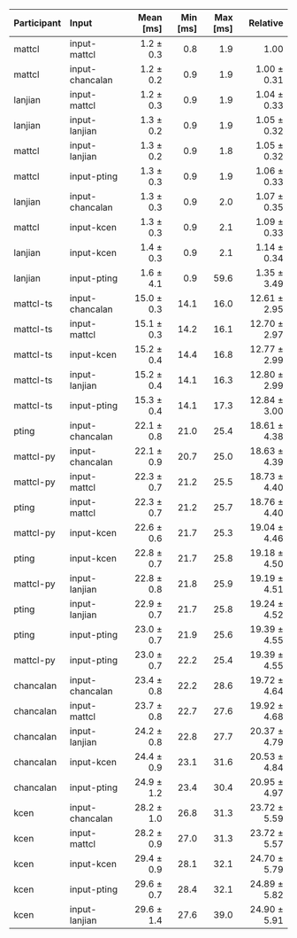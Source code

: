 | Participant | Input | Mean [ms] | Min [ms] | Max [ms] | Relative |
|:---|:---|---:|---:|---:|---:|
| mattcl | input-mattcl | 1.2 ± 0.3 | 0.8 | 1.9 | 1.00 |
| mattcl | input-chancalan | 1.2 ± 0.2 | 0.9 | 1.9 | 1.00 ± 0.31 |
| lanjian | input-mattcl | 1.2 ± 0.3 | 0.9 | 1.9 | 1.04 ± 0.33 |
| lanjian | input-lanjian | 1.3 ± 0.2 | 0.9 | 1.9 | 1.05 ± 0.32 |
| mattcl | input-lanjian | 1.3 ± 0.2 | 0.9 | 1.8 | 1.05 ± 0.32 |
| mattcl | input-pting | 1.3 ± 0.3 | 0.9 | 1.9 | 1.06 ± 0.33 |
| lanjian | input-chancalan | 1.3 ± 0.3 | 0.9 | 2.0 | 1.07 ± 0.35 |
| mattcl | input-kcen | 1.3 ± 0.3 | 0.9 | 2.1 | 1.09 ± 0.33 |
| lanjian | input-kcen | 1.4 ± 0.3 | 0.9 | 2.1 | 1.14 ± 0.34 |
| lanjian | input-pting | 1.6 ± 4.1 | 0.9 | 59.6 | 1.35 ± 3.49 |
| mattcl-ts | input-chancalan | 15.0 ± 0.3 | 14.1 | 16.0 | 12.61 ± 2.95 |
| mattcl-ts | input-mattcl | 15.1 ± 0.3 | 14.2 | 16.1 | 12.70 ± 2.97 |
| mattcl-ts | input-kcen | 15.2 ± 0.4 | 14.4 | 16.8 | 12.77 ± 2.99 |
| mattcl-ts | input-lanjian | 15.2 ± 0.4 | 14.1 | 16.3 | 12.80 ± 2.99 |
| mattcl-ts | input-pting | 15.3 ± 0.4 | 14.1 | 17.3 | 12.84 ± 3.00 |
| pting | input-chancalan | 22.1 ± 0.8 | 21.0 | 25.4 | 18.61 ± 4.38 |
| mattcl-py | input-chancalan | 22.1 ± 0.9 | 20.7 | 25.0 | 18.63 ± 4.39 |
| mattcl-py | input-mattcl | 22.3 ± 0.7 | 21.2 | 25.5 | 18.73 ± 4.40 |
| pting | input-mattcl | 22.3 ± 0.7 | 21.2 | 25.7 | 18.76 ± 4.40 |
| mattcl-py | input-kcen | 22.6 ± 0.6 | 21.7 | 25.3 | 19.04 ± 4.46 |
| pting | input-kcen | 22.8 ± 0.7 | 21.7 | 25.8 | 19.18 ± 4.50 |
| mattcl-py | input-lanjian | 22.8 ± 0.8 | 21.8 | 25.9 | 19.19 ± 4.51 |
| pting | input-lanjian | 22.9 ± 0.7 | 21.7 | 25.8 | 19.24 ± 4.52 |
| pting | input-pting | 23.0 ± 0.7 | 21.9 | 25.6 | 19.39 ± 4.55 |
| mattcl-py | input-pting | 23.0 ± 0.7 | 22.2 | 25.4 | 19.39 ± 4.55 |
| chancalan | input-chancalan | 23.4 ± 0.8 | 22.2 | 28.6 | 19.72 ± 4.64 |
| chancalan | input-mattcl | 23.7 ± 0.8 | 22.7 | 27.6 | 19.92 ± 4.68 |
| chancalan | input-lanjian | 24.2 ± 0.8 | 22.8 | 27.7 | 20.37 ± 4.79 |
| chancalan | input-kcen | 24.4 ± 0.9 | 23.1 | 31.6 | 20.53 ± 4.84 |
| chancalan | input-pting | 24.9 ± 1.2 | 23.4 | 30.4 | 20.95 ± 4.97 |
| kcen | input-chancalan | 28.2 ± 1.0 | 26.8 | 31.3 | 23.72 ± 5.59 |
| kcen | input-mattcl | 28.2 ± 0.9 | 27.0 | 31.3 | 23.72 ± 5.57 |
| kcen | input-kcen | 29.4 ± 0.9 | 28.1 | 32.1 | 24.70 ± 5.79 |
| kcen | input-pting | 29.6 ± 0.7 | 28.4 | 32.1 | 24.89 ± 5.82 |
| kcen | input-lanjian | 29.6 ± 1.4 | 27.6 | 39.0 | 24.90 ± 5.91 |
